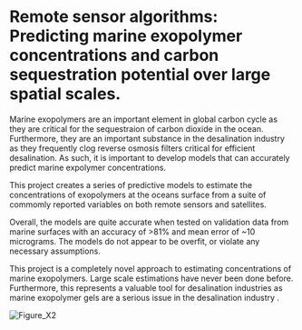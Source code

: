 # Remote sensor algorithms: Predicting marine exopolymer concentrations and carbon sequestration potential over large spatial scales.


Marine exopolymers are an important element in global carbon cycle as they are critical for the sequestraion of carbon dioxide in the ocean. Furthermore, they are an important substance in the desalination industry as they frequently clog reverse osmosis filters critical for efficient desalination. As such, it is important to develop models that can accurately predict marine expolymer concentrations. 

This project creates a series of predictive models to estimate the concentrations of exopolymers at the oceans surface from a suite of commomly reported variables on both remote sensors and satellites. 

Overall, the models are quite accurate when tested on validation data from marine surfaces with an accuracy of >81% and mean error of ~10 micrograms. The models do not appear to be overfit, or violate any necessary assumptions.

This project is a completely novel approach to estimating concentrations of marine exopolymers. Large scale estimations have never been done before. Furthermore, this represents a valuable tool for desalination industries as marine exopolymer gels are a serious issue in the desalination industry .


![Figure_X2](https://user-images.githubusercontent.com/62566424/176569971-3ccbc1ba-7f94-432a-83ca-ac45763aa28a.png)
